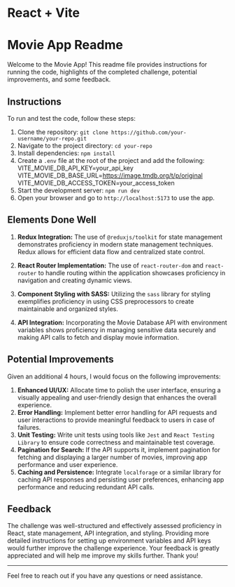 # React + Vite

# Movie App Readme

Welcome to the Movie App! This readme file provides instructions for running the code, highlights of the completed challenge, potential improvements, and some feedback.

## Instructions

To run and test the code, follow these steps:
1. Clone the repository: `git clone https://github.com/your-username/your-repo.git`
2. Navigate to the project directory: `cd your-repo`
3. Install dependencies: `npm install`
4. Create a `.env` file at the root of the project and add the following:
  VITE_MOVIE_DB_API_KEY=your_api_key
  VITE_MOVIE_DB_BASE_URL=https://image.tmdb.org/t/p/original
  VITE_MOVIE_DB_ACCESS_TOKEN=your_access_token
5. Start the development server: `npm run dev`
6. Open your browser and go to `http://localhost:5173` to use the app.

## Elements Done Well

1. **Redux Integration:** The use of `@reduxjs/toolkit` for state management demonstrates proficiency in modern state management techniques. Redux allows for efficient data flow and centralized state control.

2. **React Router Implementation:** The use of `react-router-dom` and `react-router` to handle routing within the application showcases proficiency in navigation and creating dynamic views.

3. **Component Styling with SASS:** Utilizing the `sass` library for styling exemplifies proficiency in using CSS preprocessors to create maintainable and organized styles.

4. **API Integration:** Incorporating the Movie Database API with environment variables shows proficiency in managing sensitive data securely and making API calls to fetch and display movie information.

## Potential Improvements
Given an additional 4 hours, I would focus on the following improvements:
1. **Enhanced UI/UX:** Allocate time to polish the user interface, ensuring a visually appealing and user-friendly design that enhances the overall experience.
2. **Error Handling:** Implement better error handling for API requests and user interactions to provide meaningful feedback to users in case of failures.
3. **Unit Testing:** Write unit tests using tools like `Jest` and `React Testing Library` to ensure code correctness and maintainable test coverage.
4. **Pagination for Search:** If the API supports it, implement pagination for fetching and displaying a larger number of movies, improving app performance and user experience.
5. **Caching and Persistence:** Integrate `localforage` or a similar library for caching API responses and persisting user preferences, enhancing app performance and reducing redundant API calls.

## Feedback
The challenge was well-structured and effectively assessed proficiency in React, state management, API integration, and styling. Providing more detailed instructions for setting up environment variables and API keys would further improve the challenge experience.
Your feedback is greatly appreciated and will help me improve my skills further. Thank you!

---

Feel free to reach out if you have any questions or need assistance.

